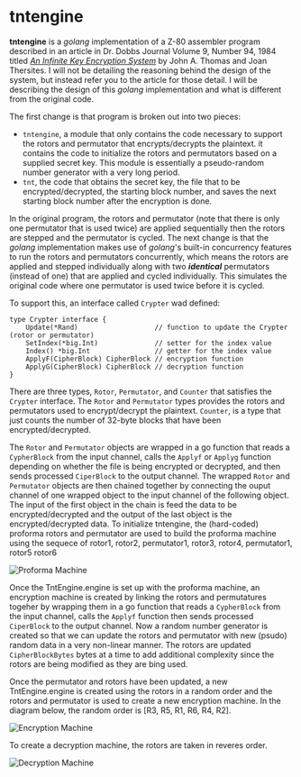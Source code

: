 
# tntengine

**tntengine** is a *golang* implementation of a Z-80 assembler program described in an article in Dr. Dobbs Journal Volume 9, Number 94, 1984 titled [*An Infinite Key Encryption System*](https://archive.org/details/1984-08-dr-dobbs-journal/page/44/mode/2up) by John A. Thomas and Joan Thersites.  I will not be detailing the reasoning behind the design of the system, but instead refer you to the article for those detail.  I will be describing the design of this *golang* implementation and what is different from the original code.

The first change is that program is broken out into two pieces:

* `tntengine`, a module that only contains the code necessary to support the rotors and permutator that encrypts/decrypts the plaintext.  it contains the code to initialize the rotors and permutators based on a supplied secret key.  This module is essentially a pseudo-random number generator with a very long period.
* `tnt`, the code that obtains the secret key, the file that to be encrypted/decrypted, the starting block number, and saves the next starting block number after the encryption is done.

In the original program, the rotors and permutator (note that there is only one permutator that is used twice) are applied sequentially then the rotors are stepped and the permutator is cycled.  The next change is that the *golang* implementation makes use of *golang*'s built-in concurrency features to run the rotors and permutators concurrently, which means the rotors are applied and stepped individually along with two _**identical**_ permutators (instead of one) that are applied and cycled individually.  This simulates the original code where one permutator is used twice before it is cycled.

To support this, an interface called `Crypter` wad defined:
```
type Crypter interface {
	Update(*Rand)                   // function to update the Crypter (rotor or permutator)
	SetIndex(*big.Int)              // setter for the index value
	Index() *big.Int                // getter for the index value
	ApplyF(CipherBlock) CipherBlock // encryption function
	ApplyG(CipherBlock) CipherBlock // decryption function
}
````
There are three types, `Rotor`, `Permutator`, and `Counter` that satisfies the `Crypter` interface.  The `Rotor` and `Permutator` types provides the rotors and permutators used to encrypt/decrypt the plaintext.  `Counter`, is a type that just counts the number of 32-byte blocks that have been encrypted/decrypted.

The `Rotor` and `Permutator` objects are wrapped in a go function that reads a `CypherBlock` from the input channel, calls the `Applyf` or `Applyg` function depending on whether the file is being encrypted or decrypted, and then sends processed `CiperBlock` to the output channel.  The wrapped `Rotor` and `Permutator` objects are then chained together by connecting the ouput channel of one wrapped object to the input channel of the following object.  The input of the first object in the chain is feed the data to be encrypted/decrypted and the output of the last object is the encrypted/decrypted data.
To initialize tntengine, the (hard-coded) proforma rotors and permutator are used to build the proforma machine using the sequece of rotor1, rotor2, permutator1, rotor3, rotor4, permutator1, rotor5 rotor6

![Proforma Machine][def]

Once the TntEngine.engine is set up with the proforma machine, an encryption machine is created by linking the rotors and permutatures togeher by wrapping them in a go function that reads a `CypherBlock` from the input channel, calls the `Applyf` function then sends processed `CiperBlock` to the output channel.  Now a random number generator is created so that we can update the rotors and permutator with new (psudo) random data in a very non-linear manner.  The rotors are updated `CipherBlockBytes` bytes at a time to add additional complexity since the rotors are being modified as they are bing used.

Once the permutator and rotors have been updated, a new TntEngine.engine is created using the rotors in a random order and the rotors and permutator is used to create a new encryption machine.  In the diagram below, the random order is [R3, R5, R1, R6, R4, R2].

![Encryption Machine][def2]

To create a decryption machine, the rotors are taken in reveres order.

![Decryption Machine][def3]

[def]: images/ProformatImage.png
[def2]: images/EncryptionMachine.png
[def3]: images/DecryptionMachine.png

